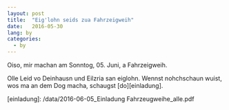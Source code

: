 ```yaml
---
layout: post
title:  "Eig'lohn seids zua Fahrzeigweih"
date:   2016-05-30
lang: by
categories:
  - by
---
```


Oiso, mir machan am Sonntog, 05. Juni, a Fahrzeigweih.

Olle Leid vo Deinhausn und Eilzria san eiglohn. Wennst nohchschaun wuist, wos ma an dem Dog macha, schaugst [do][einladung].

[einladung]: /data/2016-06-05_Einladung Fahrzeugweihe_alle.pdf

